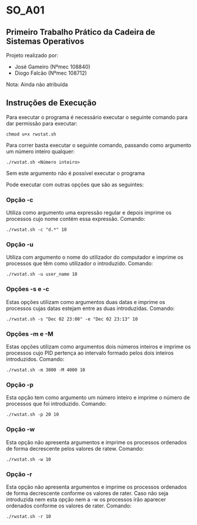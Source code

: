 # SO_A01

## Primeiro Trabalho Prático da Cadeira de Sistemas Operativos 
Projeto realizado por:
- José Gameiro (Nºmec 108840)
- Diogo Falcão (Nºmec 108712)

Nota: Ainda não atribuída

## Instruções de Execução
Para executar o programa é necessário executar o seguinte comando para dar permissão para executar:
```
chmod u+x rwstat.sh
```

Para correr basta executar o seguinte comando, passando como argumento um número inteiro qualquer:
```
./rwstat.sh <Número inteiro>
```
Sem este argumento não é possível executar o programa

Pode executar com outras opções que são as seguintes:

### Opção -c
Utiliza como argumento uma expressão regular e depois imprime os processos cujo nome contém essa expressão.
Comando:
```
./rwstat.sh -c "d.*" 10
```

### Opção -u
Utiliza com argumento o nome do utilizador do computador e imprime os processos que têm como utilizador o introduzido.
Comando:
```
./rwstat.sh -u user_name 10
```

### Opções -s e -c
Estas opções utilizam como argumentos duas datas e imprime os processos cujas datas estejam entre as duas introduzidas.
Comando:
```
./rwstat.sh -s "Dec 02 23:00" -e "Dec 02 23:13" 10
```

### Opções -m e -M
Estas opções utilizam como argumentos dois números inteiros e imprime os processos cujo PID pertença ao intervalo formado pelos dois inteiros introduzidos.
Comando:
```
./rwstat.sh -m 3000 -M 4000 10
```

### Opção -p
Esta opção tem como argumento um número inteiro e imprime o número de processos que foi introduzido.
Comando:
```
./rwstat.sh -p 20 10
```

### Opção -w
Esta opção não apresenta argumentos e imprime os processos ordenados de forma decrescente pelos valores de ratew.
Comando:
```
./rwstat.sh -w 10
```

### Opção -r
Esta opção não apresenta argumentos  e imprime os processos ordenados de forma decrescente conforme os valores de rater. Caso não seja introduzida nem esta opção nem a -w os processos irão aparecer ordenados conforme os valores de rater.
Comando:
```
./rwstat.sh -r 10
```






